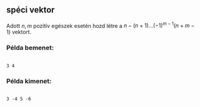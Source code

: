 ## spéci vektor
Adott $n,m$ pozitív egészek esetén hozd létre a 
$n -(n+1)\ldots (-1)^{m-1}(n+m-1)$ vektort.


### Példa bemenet:

```

3 4

```



### Példa kimenet:

```

3 -4 5 -6
```

